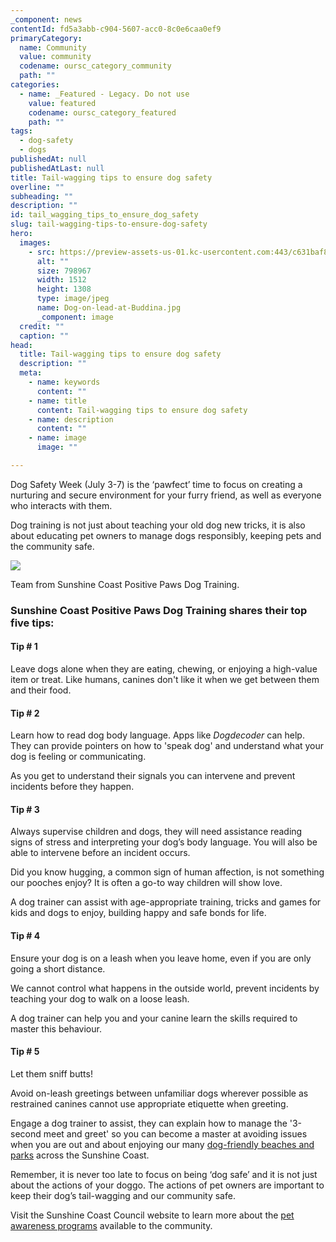 ```yaml
---
_component: news
contentId: fd5a3abb-c904-5607-acc0-8c0e6caa0ef9
primaryCategory:
  name: Community
  value: community
  codename: oursc_category_community
  path: ""
categories:
  - name: _Featured - Legacy. Do not use
    value: featured
    codename: oursc_category_featured
    path: ""
tags:
  - dog-safety
  - dogs
publishedAt: null
publishedAtLast: null
title: Tail-wagging tips to ensure dog safety
overline: ""
subheading: ""
description: ""
id: tail_wagging_tips_to_ensure_dog_safety
slug: tail-wagging-tips-to-ensure-dog-safety
hero:
  images:
    - src: https://preview-assets-us-01.kc-usercontent.com:443/c631baf8-1b46-001f-580c-d0001b68b4a8/7f194066-f5a1-4b97-9335-93738bc11631/Dog-on-lead-at-Buddina.jpg
      alt: ""
      size: 798967
      width: 1512
      height: 1308
      type: image/jpeg
      name: Dog-on-lead-at-Buddina.jpg
      _component: image
  credit: ""
  caption: ""
head:
  title: Tail-wagging tips to ensure dog safety
  description: ""
  meta:
    - name: keywords
      content: ""
    - name: title
      content: Tail-wagging tips to ensure dog safety
    - name: description
      content: ""
    - name: image
      image: ""

---
```

Dog Safety Week (July 3-7) is the ‘pawfect’ time to focus on creating a nurturing and secure environment for your furry friend, as well as everyone who interacts with them.

Dog training is not just about teaching your old dog new tricks, it is also about educating pet owners to manage dogs responsibly, keeping pets and the community safe.

![](https://preview-assets-us-01.kc-usercontent.com:443/c631baf8-1b46-001f-580c-d0001b68b4a8/f385c738-be1c-43c2-aae1-dcba2e822146/Sunshine-Coast-Positive-Paws-Dog-Training-1024x1024.jpg)

Team from Sunshine Coast Positive Paws Dog Training.

### Sunshine Coast Positive Paws Dog Training shares their top five tips:

#### **Tip # 1**

Leave dogs alone when they are eating, chewing, or enjoying a high-value item or treat. Like humans, canines don't like it when we get between them and their food.

#### **Tip # 2**

Learn how to read dog body language. Apps like *Dogdecoder* can help. They can provide pointers on how to 'speak dog' and understand what your dog is feeling or communicating.

As you get to understand their signals you can intervene and prevent incidents before they happen.

#### **Tip # 3**

Always supervise children and dogs, they will need assistance reading signs of stress and interpreting your dog’s body language. You will also be able to intervene before an incident occurs.

Did you know hugging, a common sign of human affection, is not something our pooches enjoy? It is often a go-to way children will show love.

A dog trainer can assist with age-appropriate training, tricks and games for kids and dogs to enjoy, building happy and safe bonds for life.

#### **Tip # 4**

Ensure your dog is on a leash when you leave home, even if you are only going a short distance.

We cannot control what happens in the outside world, prevent incidents by teaching your dog to walk on a loose leash.

A dog trainer can help you and your canine learn the skills required to master this behaviour.

#### **Tip # 5**

Let them sniff butts!

Avoid on-leash greetings between unfamiliar dogs wherever possible as restrained canines cannot use appropriate etiquette when greeting.

Engage a dog trainer to assist, they can explain how to manage the '3-second meet and greet' so you can become a master at avoiding issues when you are out and about enjoying our many [dog-friendly beaches and parks](https://www.sunshinecoast.qld.gov.au/experience-sunshine-coast/beaches-and-parks/beaches-and-parks-directory)
&#x20;across the Sunshine Coast.

Remember, it is never too late to focus on being ‘dog safe’ and it is not just about the actions of your doggo. The actions of pet owners are important to keep their dog’s tail-wagging and our community safe.

Visit the Sunshine Coast Council website to learn more about the [pet awareness programs](https://www.sunshinecoast.qld.gov.au/living-and-community/animals-and-pets/community-education/pet-awareness-programs)
&#x20;available to the community.
